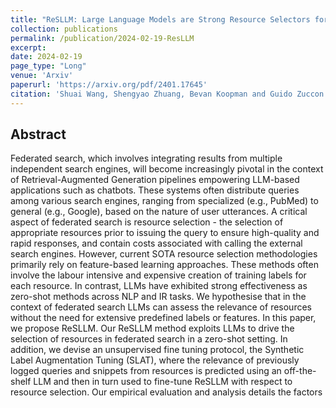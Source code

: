```yaml
---
title: "ReSLLM: Large Language Models are Strong Resource Selectors for Federated Search"
collection: publications
permalink: /publication/2024-02-19-ResLLM
excerpt: 
date: 2024-02-19
page_type: "Long"
venue: 'Arxiv'
paperurl: 'https://arxiv.org/pdf/2401.17645'
citation: 'Shuai Wang, Shengyao Zhuang, Bevan Koopman and Guido Zuccon. 2024. ReSLLM: Large Language Models are Strong Resource Selectors for Federated Search. (Arxiv Preprint).'
---
```

## Abstract
Federated search, which involves integrating results from multiple independent search engines, will become increasingly pivotal in the context of Retrieval-Augmented Generation pipelines empowering LLM-based applications such as chatbots. These systems often distribute queries among various search engines, ranging from specialized (e.g., PubMed) to general (e.g., Google), based on the nature of user utterances. A critical aspect of federated search is resource selection - the selection of appropriate resources prior to issuing the query to ensure high-quality and rapid responses, and contain costs associated with calling the external search engines. However, current SOTA resource selection methodologies primarily rely on feature-based learning approaches. These methods often involve the labour intensive and expensive creation of training labels for each resource. In contrast, LLMs have exhibited strong effectiveness as zero-shot methods across NLP and IR tasks. We hypothesise that in the context of federated search LLMs can assess the relevance of resources without the need for extensive predefined labels or features. In this paper, we propose ReSLLM. Our ReSLLM method exploits LLMs to drive the selection of resources in federated search in a zero-shot setting. In addition, we devise an unsupervised fine tuning protocol, the Synthetic Label Augmentation Tuning (SLAT), where the relevance of previously logged queries and snippets from resources is predicted using an off-the-shelf LLM and then in turn used to fine-tune ReSLLM with respect to resource selection. Our empirical evaluation and analysis details the factors 